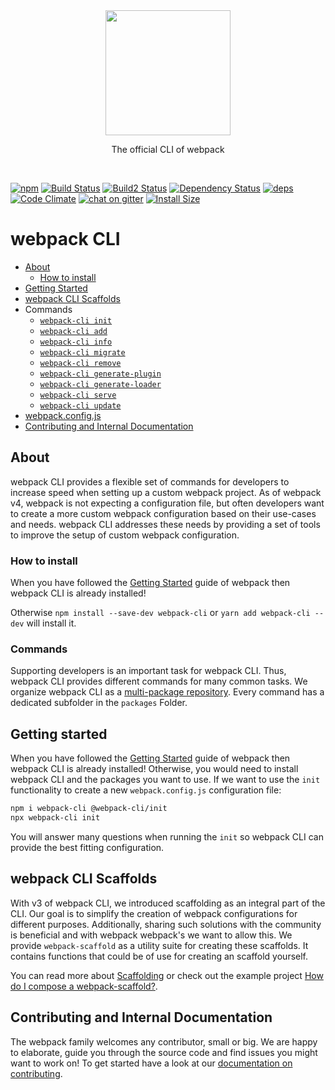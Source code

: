 <div align="center">
	<a href="https://github.com/webpack/webpack-cli">
		<img width="200" height="200" src="https://webpack.js.org/assets/icon-square-big.svg">
	</a>
</div>
<p align="center">
  The official CLI of webpack
</p>
<br>

[![npm](https://img.shields.io/npm/v/webpack-cli.svg)](https://www.npmjs.com/package/webpack-cli)
[![Build Status](https://travis-ci.org/webpack/webpack-cli.svg)](https://travis-ci.org/webpack/webpack-cli)
[![Build2 Status](https://dev.azure.com/webpack/webpack/_apis/build/status/webpack.webpack-cli)](https://dev.azure.com/webpack/webpack/_build/latest?definitionId=4)
[![Dependency Status](https://david-dm.org/webpack/webpack-cli.svg)](https://david-dm.org/webpack/webpack-cli)
[![deps][deps]][deps-url]
[![Code Climate](https://codeclimate.com/github/webpack/webpack-cli/badges/gpa.svg)](https://codeclimate.com/github/webpack/webpack-cli)
[![chat on gitter](https://badges.gitter.im/webpack/webpack.svg)](https://gitter.im/webpack/webpack)
[![Install Size](https://packagephobia.now.sh/badge?p=webpack-cli)](https://packagephobia.now.sh/result?p=webpack-cli)

# webpack CLI

* [About](#about)
  - [How to install](#how-to-install)
* [Getting Started](#getting-started)
* [webpack CLI Scaffolds](#webpack-cli-scaffolds)
* Commands
  - [`webpack-cli init`](./packages/init/README.md#webpack-cli-init)
  - [`webpack-cli add`](./packages/add/README.md#webpack-cli-add)
  - [`webpack-cli info`](./packages/info/README.md#webpack-cli-info)
  - [`webpack-cli migrate`](./packages/migrate/README.md#webpack-cli-migrate)
  - [`webpack-cli remove`](./packages/remove/README.md#webpack-cli-remove)
  - [`webpack-cli generate-plugin`](./packages/generate-plugin/README.md#webpack-cli-generate-plugin)
  - [`webpack-cli generate-loader`](./packages/generate-loader/README.md#webpack-cli-generate-loader)
  - [`webpack-cli serve`](./packages/serve/README.md#webpack-cli-serve)
  - [`webpack-cli update`](./packages/update/README.md#webpack-cli-update)
* [webpack.config.js](https://webpack.js.org/concepts/configuration/)
* [Contributing and Internal Documentation](#contributing-and-internal-documentation)

## About

webpack CLI provides a flexible set of commands for developers to increase speed when setting up a custom webpack project. As of webpack v4, webpack is not expecting a configuration file, but often developers want to create a more custom webpack configuration based on their use-cases and needs. webpack CLI addresses these needs by providing a set of tools to improve the setup of custom webpack configuration.

### How to install

When you have followed the [Getting Started](https://webpack.js.org/guides/getting-started/) guide of webpack then webpack CLI is already installed!

Otherwise `npm install --save-dev webpack-cli` or `yarn add webpack-cli --dev` will install it. 

### Commands

Supporting developers is an important task for webpack CLI. Thus, webpack CLI provides different commands for many common tasks. We organize webpack CLI as a [multi-package repository](https://github.com/lerna/lerna). Every command has a dedicated subfolder in the `packages` Folder.

## Getting started

When you have followed the [Getting Started](https://webpack.js.org/guides/getting-started/) guide of webpack then webpack CLI is already installed! Otherwise, you would need to install webpack CLI and the packages you want to use. If we want to use the `init` functionality to create a new `webpack.config.js` configuration file:

```sh
npm i webpack-cli @webpack-cli/init
npx webpack-cli init
```

You will answer many questions when running the `init` so webpack CLI can provide the best fitting configuration.  

## webpack CLI Scaffolds

With v3 of webpack CLI, we introduced scaffolding as an integral part of the CLI. Our goal is to simplify the creation of webpack configurations for different purposes. Additionally, sharing such solutions with the community is beneficial and with webpack webpack's we want to allow this. We provide `webpack-scaffold` as a utility suite for creating these scaffolds. It contains functions that could be of use for creating an scaffold yourself.

You can read more about [Scaffolding](./SCAFFOLDING.md) or check out the example project [How do I compose a webpack-scaffold?](https://github.com/evenstensberg/webpack-scaffold-demo).

## Contributing and Internal Documentation

The webpack family welcomes any contributor, small or big. We are happy to elaborate, guide you through the source code and find issues you might want to work on! To get started have a look at our [documentation on contributing](CONTRIBUTING.md).

[deps]: https://img.shields.io/david/webpack/webpack.svg
[deps-url]: https://david-dm.org/webpack/webpack-cli